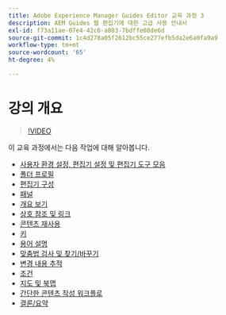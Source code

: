 ```yaml
---
title: Adobe Experience Manager Guides Editor 교육 과정 3
description: AEM Guides 웹 편집기에 대한 고급 사용 안내서
exl-id: f73a11ae-07e4-42c6-a803-7bdffe08de6d
source-git-commit: 1c4d278a05f2612bc55ce277efb5da2e6a0fa9a9
workflow-type: tm+mt
source-wordcount: '65'
ht-degree: 4%

---
```


# 강의 개요

>[!VIDEO](https://video.tv.adobe.com/v/342759?quality=12&learn=on)

이 교육 과정에서는 다음 작업에 대해 알아봅니다.

- [사용자 환경 설정, 편집기 설정 및 편집기 도구 모음](user-settings-preferences-toolbars.md)
- [폴더 프로필](folder-profiles.md)
- [편집기 구성](editor-configuration.md)
- [패널](panels.md)
- [개요 보기](outline-view.md)
- [상호 참조 및 링크](cross-references-and-links.md)
- [콘텐츠 재사용](content-reuse.md)
- [키](keys.md)
- [용어 설명](glossary.md)
- [맞춤법 검사 및 찾기/바꾸기](spell-check.md)
- [변경 내용 추적](track-changes.md)
- [조건](conditions.md)
- [지도 및 북맵](maps-and-bookmaps.md)
- [간단한 콘텐츠 작성 워크플로](simple-content-creation-workflows.md)
- [결론/요약](recap.md)

